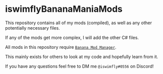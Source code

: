 # iswimflyBananaManiaMods

This repository contains all of my mods (compiled), as well as any other potentially necessary files.

If any of the mods get more complex, I will add the other C# files.

All mods in this repository require [`Banana Mod Manager`](https://github.com/MorsGames/BananaModManager).

This mainly exists for others to look at my code and hopefully learn from it.

If you have any questions feel free to DM me `@iswimfly#0556` on Discord!
